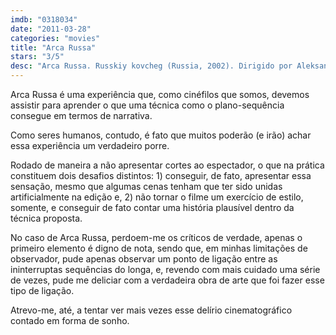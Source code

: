 ```yaml
---
imdb: "0318034"
date: "2011-03-28"
categories: "movies"
title: "Arca Russa"
stars: "3/5"
desc: "Arca Russa. Russkiy kovcheg (Russia, 2002). Dirigido por Aleksandr Sokurov. Escrito por Boris Khaimsky, Anatoli Nikiforov, Svetlana Proskurina, Aleksandr Sokurov, Aleksandr Sokurov. Com Sergey Dreyden, Mariya Kuznetsova, Leonid Mozgovoy, Mikhail Piotrovsky, David Giorgobiani, Aleksandr Chaban, Lev Eliseev, Oleg Khmelnitsky, Alla Osipenko."
---
```

Arca Russa é uma experiência que, como cinéfilos que somos, devemos assistir para aprender o que uma técnica como o plano-sequência consegue em termos de narrativa.

Como seres humanos, contudo, é fato que muitos poderão (e irão) achar essa experiência um verdadeiro porre.

Rodado de maneira a não apresentar cortes ao espectador, o que na prática constituem dois desafios distintos: 1) conseguir, de fato, apresentar essa sensação, mesmo que algumas cenas tenham que ter sido unidas artificialmente na edição e, 2) não tornar o filme um exercício de estilo, somente, e conseguir de fato contar uma história plausível dentro da técnica proposta.

No caso de Arca Russa, perdoem-me os críticos de verdade, apenas o primeiro elemento é digno de nota, sendo que, em minhas limitações de observador, pude apenas observar um ponto de ligação entre as ininterruptas sequências do longa, e, revendo com mais cuidado uma série de vezes, pude me deliciar com a verdadeira obra de arte que foi fazer esse tipo de ligação.

Atrevo-me, até, a tentar ver mais vezes esse delírio cinematográfico contado em forma de sonho.
